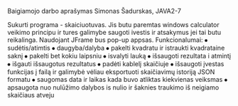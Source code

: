 Baigiamojo darbo aprašymas
Simonas Šadurskas, JAVA2-7

Sukurti programa - skaiciuotuvas. Jis butu paremtas windows calculator veikimo principu ir tures galimybe saugoti ivestis ir atsakymus jei tai butu reikalinga. Naudojant JFrame bus pop-up appsas.
Funkcionalumai:
⦁	sudėtis/atimtis
⦁	daugyba/dalyba
⦁	pakelti kvadratu ir istraukti kvadrataine saknį
⦁	pakelti bet kokiu laipsniu
⦁	isvalyti lauką
⦁	išsaugoti rezultata i atmintį
⦁	išgauti išsaugotus rezultatus
⦁	padėti kablelį skaičiuje
⦁	išsaugoti įvestas funkcijas į failą ir galimybė vėliau eksportuoti skaičiavimų istoriją JSON formatu
⦁	saugomas data ir laikas kada buvo atliktas kiekvienas veiksmas
⦁	apsaugota nuo nulūžimo dalybos is nulio ir šaknies traukimo iš neigiamo skaičiaus atveju
